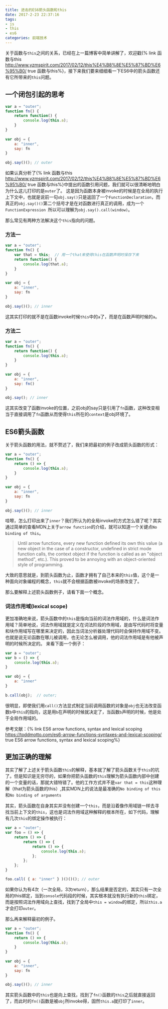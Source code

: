 ```yaml
---
title: 进击的ES6箭头函数和this
date: 2017-2-23 22:37:16
tags:
- js
- this
- es6
categories: 前端技术
---
```


关于函数与`this`之间的关系，已经在上一篇博客中简单讲解了，欢迎戳{% link 函数与this http://www.yzmspirit.com/2017/02/12/this%E4%B8%8E%E5%87%BD%E6%95%B0/ true 函数与this%}，接下来我们要来细细看一下ES6中的箭头函数还有它所带来的`this`问题。

<!-- more -->

## 一个闭包引起的思考
```javascript
var a = "outer";
function fn() {
    return function() {
        console.log(this.a);
    }
}
 
var obj = {
    a: "inner",
    say: fn
}
 
obj.say()(); // outer
```

如果认真分析了{% link 函数与this http://www.yzmspirit.com/2017/02/12/this%E4%B8%8E%E5%87%BD%E6%95%B0/ true 函数与this%}中提出的函数引用问题，我们就可以很清晰地明白为什么这儿打印的是`outer`了。
这是因为函数本身被invoke的时候是在全局的执行上下文中，也就是说前一句`obj.say()`只是返回了一个`FunctionDeclaration`，而真正的`obj.say()()`第二个括号才是在对函数进行真正的调用，成为一个`FunctionExpression `所以可以理解为`obj.say().call(window)`。

那么常见有两种方法解决这个`this`指向的问题。

### 方法一
```javascript
var a = "outer";
function fn() {
    var that = this;  // 用一个that来使得this在函数声明时保存下来
    return function() {
        console.log(that.a);
    }
}
 
var obj = {
    a: "inner",
    say: fn
}
 
obj.say()(); // inner
```
这其实打印的就不是在函数invoke时候`this`中的`a`了，而是在函数声明时候的`a`。

### 方法二
```javascript
var a = "outer";
function fn() {
    return function() {
        console.log(this.a);
    }
}
 
var obj = {
    a: "inner",
    say: fn()
}
 
obj.say(); // inner
```
这其实改变了函数invoke的位置，之前obj的say只是引用了`fn`函数，这种改变相当于直接调用了`fn`函数从而使得`this`所在的`context`是obj环境了。


## ES6箭头函数
关于箭头函数的用法，就不赘述了，我们来把最初的例子改成箭头函数的形式：
```javascript
var a = "outer";
function fn() {
    return () => {
        console.log(this.a);
    }
}
 
var obj = {
    a: "inner",
    say: fn
}
 
obj.say()(); // inner
```

哇嚓，怎么打印出来了`inner`？我们所认为的全局invoke的方式怎么错了呢？其实通过简单的查看MDN上关于`arrow function`的介绍，就可以知道一个关键点`No binding of this`。

> Until arrow functions, every new function defined its own this value (a new object in the case of a constructor, undefined in strict mode function calls, the context object if the function is called as an "object method", etc.). This proved to be annoying with an object-oriented style of programming.

大致的意思就是，到箭头函数为止，函数才拥有了自己本来的`this`值，这个是一种面向对象编程的概念，`this`就不会根据函数被invoke的场景改变了。

那么要解释上述箭头函数例子，请看下面一个概念。

### 词法作用域(lexical scope)
更加准确地来说，箭头函数中的`this`是指向当前的词法作用域的，什么是词法作用域？简单地说，词法作用域就是定义在词法阶段的作用域，是由写代码时将变量和块作用域写在哪里来决定的，因此当词法分析器处理代码时会保持作用域不变。也就是说无论函数在哪儿被调用，也无论怎么被调用，他的词法作用域是有他被声明的时候所决定的。
来看下面一个例子：

```javascript
var a = "outer";
var b = () => {
    console.log(this.a);
}
 
var obj = {
    a: "inner"
}
 
b.call(obj);  // outer;
```
很明显，即使我们用`call()`方法显式制定当前调用函数的对象是`obj`也无法改变函数`b`中`this`的指向，这是用`b`在声明的时候就决定了，当函数`b`声明的时候，他是处于全局作用域的。

参考文献：{% link ES6 arrow functions, syntax and lexical scoping https://toddmotto.com/es6-arrow-functions-syntaxes-and-lexical-scoping/ true ES6 arrow functions, syntax and lexical scoping%}


## 更加正确的理解
其实了解了上述关于箭头函数`this`的解释，基本就了解了箭头函数关于`this`的坑了。但是知识是无穷尽的，如果你把箭头函数的`this`理解为箭头函数内部中创建的一个变量的话，那就大错特错了。他的工作方式并不是`var that = this`这种理解（that为箭头函数的this）,其实MDN上的说法是最准确的`No binding of this`和`No binding of arguments`

其实，箭头函数在自身其实并没有创建一个`this`，而是沿着像作用域链一样去寻找当前上下文的`this`，这也是词法作用域这种解释的根本所在，如下代码，理解有几次`this`的绑定操作被执行：
```javascript
var a = "outer";
var foo = () => {
    return () => {
        return () => {
            return () => {
                console.log(this.a);
            };
        };
    };
}

foo.call( { a: "inner" } )()()(); // outer
```

如果你认为有4次（一次全局，3次return），那么结果是否定的，其实只有一次全局的this绑定，当到`console`代码段的时候，其实根本就没有执行新的`this`绑定，而是按照词法作用域向上查找，找到了全局中`this = window`的绑定，所以`this.a`才会打印`outer`。

那么再来解释最初的例子。
```javascript
var a = "outer";
function fn() {
    return () => {
        console.log(this.a);
    }
}
 
var obj = {
    a: "inner",
    say: fn
}
 
obj.say()(); // inner
```
其实箭头函数中的`this`也是向上查找，找到了`fn()`函数的`this`之后就直接返回了，而此时的`fn()`函数是被`obj`所invoke得，固然`this.a`就打印了`inner`。